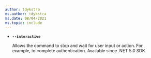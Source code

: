 ```yaml
---
author: tdykstra
ms.author: tdykstra
ms.date: 08/04/2021
ms.topic: include
---
```

- **`--interactive`**

  Allows the command to stop and wait for user input or action. For example, to complete authentication. Available since .NET 5.0 SDK.
